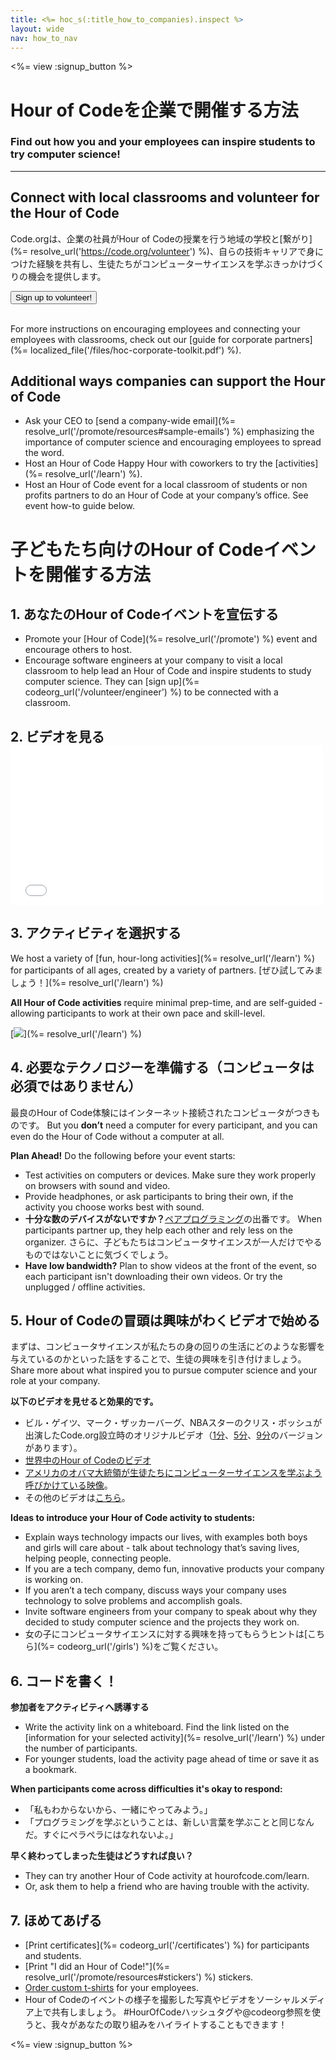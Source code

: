 ```yaml
---
title: <%= hoc_s(:title_how_to_companies).inspect %>
layout: wide
nav: how_to_nav
---
```

<%= view :signup_button %>

# Hour of Codeを企業で開催する方法

### Find out how you and your employees can inspire students to try computer science!

* * *

## Connect with local classrooms and volunteer for the Hour of Code

Code.orgは、企業の社員がHour of Codeの授業を行う地域の学校と[繋がり](%= resolve_url('https://code.org/volunteer') %)、自らの技術キャリアで身につけた経験を共有し、生徒たちがコンピューターサイエンスを学ぶきっかけづくりの機会を提供します。

<button>Sign up to volunteer!</button> <br /> <br /></p> 

For more instructions on encouraging employees and connecting your employees with classrooms, check out our [guide for corporate partners](%= localized_file('/files/hoc-corporate-toolkit.pdf') %).

## Additional ways companies can support the Hour of Code

- Ask your CEO to [send a company-wide email](%= resolve_url('/promote/resources#sample-emails') %) emphasizing the importance of computer science and encouraging employees to spread the word.
- Host an Hour of Code Happy Hour with coworkers to try the [activities](%= resolve_url('/learn') %).
- Host an Hour of Code event for a local classroom of students or non profits partners to do an Hour of Code at your company’s office. See event how-to guide below.

# 子どもたち向けのHour of Codeイベントを開催する方法

## 1. あなたのHour of Codeイベントを宣伝する

- Promote your [Hour of Code](%= resolve_url('/promote') %) event and encourage others to host.
- Encourage software engineers at your company to visit a local classroom to help lead an Hour of Code and inspire students to study computer science. They can [sign up](%= codeorg_url('/volunteer/engineer') %) to be connected with a classroom.

## 2. ビデオを見る <iframe width="500" height="255" src="//www.youtube.com/embed/SrnvvWDm73k" frameborder="0" allowfullscreen mark="crwd-mark"></iframe> 

## 3. アクティビティを選択する

We host a variety of [fun, hour-long activities](%= resolve_url('/learn') %) for participants of all ages, created by a variety of partners. [ぜひ試してみましょう！](%= resolve_url('/learn') %)

**All Hour of Code activities** require minimal prep-time, and are self-guided - allowing participants to work at their own pace and skill-level.

[![](/images/fit-700/tutorials.png)](%= resolve_url('/learn') %)

## 4. 必要なテクノロジーを準備する（コンピュータは必須ではありません）

最良のHour of Code体験にはインターネット接続されたコンピュータがつきものです。 But you **don’t** need a computer for every participant, and you can even do the Hour of Code without a computer at all.

**Plan Ahead!** Do the following before your event starts:

- Test activities on computers or devices. Make sure they work properly on browsers with sound and video.
- Provide headphones, or ask participants to bring their own, if the activity you choose works best with sound.
- **十分な数のデバイスがないですか？**[ペアプログラミング](https://www.youtube.com/watch?v=vgkahOzFH2Q)の出番です。 When participants partner up, they help each other and rely less on the organizer. さらに、子どもたちはコンピュータサイエンスが一人だけでやるものではないことに気づくでしょう。
- **Have low bandwidth?** Plan to show videos at the front of the event, so each participant isn't downloading their own videos. Or try the unplugged / offline activities.

## 5. Hour of Codeの冒頭は興味がわくビデオで始める

まずは、コンピュータサイエンスが私たちの身の回りの生活にどのような影響を与えているのかといった話をすることで、生徒の興味を引き付けましょう。 Share more about what inspired you to pursue computer science and your role at your company.

**以下のビデオを見せると効果的です。**

- ビル・ゲイツ、マーク・ザッカーバーグ、NBAスターのクリス・ボッシュが出演したCode.org設立時のオリジナルビデオ（[1分](https://www.youtube.com/watch?v=qYZF6oIZtfc)、[5分](https://www.youtube.com/watch?v=nKIu9yen5nc)、[9分](https://www.youtube.com/watch?v=dU1xS07N-FA)のバージョンがあります）。
- [世界中のHour of Codeのビデオ](https://www.youtube.com/watch?v=KsOIlDT145A)
- [アメリカのオバマ大統領が生徒たちにコンピューターサイエンスを学ぶよう呼びかけている映像](https://www.youtube.com/watch?v=6XvmhE1J9PY)。
- その他のビデオは[こちら](https://www.youtube.com/playlist?list=PLzdnOPI1iJNfpD8i4Sx7U0y2MccnrNZuP)。

**Ideas to introduce your Hour of Code activity to students:**

- Explain ways technology impacts our lives, with examples both boys and girls will care about - talk about technology that’s saving lives, helping people, connecting people.
- If you are a tech company, demo fun, innovative products your company is working on.
- If you aren’t a tech company, discuss ways your company uses technology to solve problems and accomplish goals.
- Invite software engineers from your company to speak about why they decided to study computer science and the projects they work on.
- 女の子にコンピュータサイエンスに対する興味を持ってもらうヒントは[こちら](%= codeorg_url('/girls') %)をご覧ください。

## 6. コードを書く！

**参加者をアクティビティへ誘導する**

- Write the activity link on a whiteboard. Find the link listed on the [information for your selected activity](%= resolve_url('/learn') %) under the number of participants.
- For younger students, load the activity page ahead of time or save it as a bookmark.

**When participants come across difficulties it's okay to respond:**

- 「私もわからないから、一緒にやってみよう。」
- 「プログラミングを学ぶということは、新しい言葉を学ぶことと同じなんだ。すぐにペラペラにはなれないよ。」

**早く終わってしまった生徒はどうすれば良い？**

- They can try another Hour of Code activity at hourofcode.com/learn.
- Or, ask them to help a friend who are having trouble with the activity.

## 7. ほめてあげる

- [Print certificates](%= codeorg_url('/certificates') %) for participants and students.
- [Print "I did an Hour of Code!"](%= resolve_url('/promote/resources#stickers') %) stickers.
- [Order custom t-shirts](http://blog.code.org/post/132608499493/hour-of-code-shirts-and-more) for your employees.
- Hour of Codeのイベントの様子を撮影した写真やビデオをソーシャルメディア上で共有しましょう。 #HourOfCodeハッシュタグや@codeorg参照を使うと、我々があなたの取り組みをハイライトすることもできます！

<%= view :signup_button %>